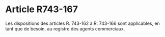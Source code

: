 # Article R743-167

Les dispositions des articles R. 743-162 à R. 743-166 sont applicables, en tant que de besoin, au registre des agents commerciaux.